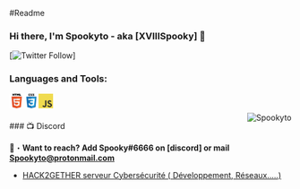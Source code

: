 #Readme

### Hi there, I'm Spookyto - aka [XVIIISpooky] 👋 
[![Twitter Follow](https://img.shields.io/twitter/follow/XVIIISpooky?color=1DA1F2&logo=twitter&style=for-the-badge)] 


### Languages and Tools:

<img align="left" alt="HTML5" width="26px" src="https://raw.githubusercontent.com/github/explore/80688e429a7d4ef2fca1e82350fe8e3517d3494d/topics/html/html.png" />
<img align="left" alt="CSS3" width="26px" src="https://raw.githubusercontent.com/github/explore/80688e429a7d4ef2fca1e82350fe8e3517d3494d/topics/css/css.png" />
<img align="left" alt="JavaScript" width="26px" src="https://raw.githubusercontent.com/github/explore/80688e429a7d4ef2fca1e82350fe8e3517d3494d/topics/javascript/javascript.png" />
<br />
<br />
</a><img align="right" src="https://github-readme-stats.vercel.app/api/top-langs?username=Spookyto&count_private=true&hide=procfile&theme=dark&border_color=000000&cache_seconds=1800&layout=compact&langs_count=10&custom_title=Most Used Coding Languages" alt="Spookyto" /> </p>
### 📺 Discord 

<!-- discord -->
📩・**Want to reach? Add Spooky#6666 on [discord] or mail Spookyto@protonmail.com**
- [HACK2GETHER serveur  Cybersécurité ( Développement, Réseaux.....) ](https://discord.gg/K5cVECrMYs)


